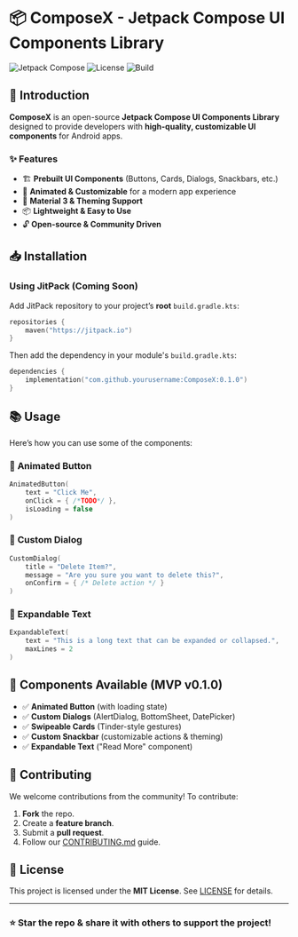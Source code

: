# 📦 ComposeX - Jetpack Compose UI Components Library

![Jetpack Compose](https://img.shields.io/badge/Jetpack%20Compose-%2300C853.svg?style=flat&logo=android&logoColor=white)
![License](https://img.shields.io/badge/License-MIT-green.svg)
![Build](https://github.com/AlbertoDroid/ComposeX/workflows/Build/badge.svg)

## 🚀 Introduction
**ComposeX** is an open-source **Jetpack Compose UI Components Library** designed to provide developers with **high-quality, customizable UI components** for Android apps.

### ✨ Features
- 🏗️ **Prebuilt UI Components** (Buttons, Cards, Dialogs, Snackbars, etc.)
- 🚀 **Animated & Customizable** for a modern app experience
- 🎨 **Material 3 & Theming Support**
- 📦 **Lightweight & Easy to Use**
- 🔓 **Open-source & Community Driven**

## 📥 Installation

### Using **JitPack** (Coming Soon)
Add JitPack repository to your project’s **root** `build.gradle.kts`:

```kotlin
repositories {
    maven("https://jitpack.io")
}
```

Then add the dependency in your module's `build.gradle.kts`:

```kotlin
dependencies {
    implementation("com.github.yourusername:ComposeX:0.1.0")
}
```

## 📚 Usage
Here’s how you can use some of the components:

### 🔘 **Animated Button**
```kotlin
AnimatedButton(
    text = "Click Me",
    onClick = { /*TODO*/ },
    isLoading = false
)
```

### 💬 **Custom Dialog**
```kotlin
CustomDialog(
    title = "Delete Item?",
    message = "Are you sure you want to delete this?",
    onConfirm = { /* Delete action */ }
)
```

### 📝 **Expandable Text**
```kotlin
ExpandableText(
    text = "This is a long text that can be expanded or collapsed.",
    maxLines = 2
)
```

## 📌 Components Available (MVP v0.1.0)
- ✅ **Animated Button** (with loading state)
- ✅ **Custom Dialogs** (AlertDialog, BottomSheet, DatePicker)
- ✅ **Swipeable Cards** (Tinder-style gestures)
- ✅ **Custom Snackbar** (customizable actions & theming)
- ✅ **Expandable Text** ("Read More" component)

## 📢 Contributing
We welcome contributions from the community! To contribute:
1. **Fork** the repo.
2. Create a **feature branch**.
3. Submit a **pull request**.
4. Follow our [CONTRIBUTING.md](./CONTRIBUTING.md) guide.

## 🔗 License
This project is licensed under the **MIT License**. See [LICENSE](/LICENSE) for details.

---

### ⭐ Star the repo & share it with others to support the project!
